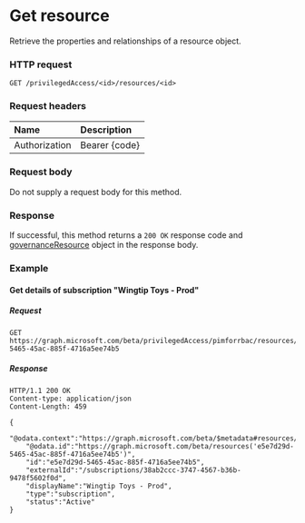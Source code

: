 # Get resource

Retrieve the properties and relationships of a resource object.

### HTTP request
```http
GET /privilegedAccess/<id>/resources/<id>
```

### Request headers
| Name      |Description|
|:----------|:----------|
| Authorization  | Bearer {code}|

### Request body
Do not supply a request body for this method.
### Response
If successful, this method returns a `200 OK` response code and [governanceResource](../resources/goveranceresource.md) object in the response body.

### Example
#### Get details of subscription "Wingtip Toys - Prod"
##### Request
```http
GET https://graph.microsoft.com/beta/privilegedAccess/pimforrbac/resources/e5e7d29d-5465-45ac-885f-4716a5ee74b5
```
##### Response

```http
HTTP/1.1 200 OK
Content-type: application/json
Content-Length: 459

{
  	"@odata.context":"https://graph.microsoft.com/beta/$metadata#resources/$entity",
	"@odata.id":"https://graph.microsoft.com/beta/resources('e5e7d29d-5465-45ac-885f-4716a5ee74b5')",
	"id":"e5e7d29d-5465-45ac-885f-4716a5ee74b5",
	"externalId":"/subscriptions/38ab2ccc-3747-4567-b36b-9478f5602f0d",
	"displayName":"Wingtip Toys - Prod",
	"type":"subscription",
	"status":"Active"
}
```